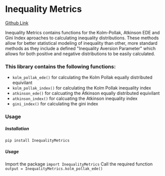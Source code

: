 # Inequality Metrics
[Github Link](https://github.com/michael-j-freeman/urutau-inequality-metrics)

Inequality Metrics contains functions for the Kolm-Pollak, Atkinson EDE and Gini Index aproaches to calculating inequality distributions. These methods allow for better statistical modeling of inequality than other, more standard methods as they include a defined "Inequality Aversion Parameter" which allows for both positive and negative distributions to be easily calculated.
<br/>

### This library contains the following functions:<br/>
* `kolm_pollak_ede()` for calculating the Kolm Pollak equally distributed equivilant
* `kolm_pollak_index()` for calculating the Kolm Pollak inequality index
* `atkinson_ede()` for calcuating the Atkinson equally distributed equivilant
* `atkinson_index()` for calcuating the Atkinson inequality index
* `gini_index()` for calculating the gini index

### Usage

##### Installation
`pip install InequalityMetrics`
##### Usage
Import the package
`import InequalityMetrics`
Call the required function
`output = InequalityMetrics.kolm_pollak_ede()`